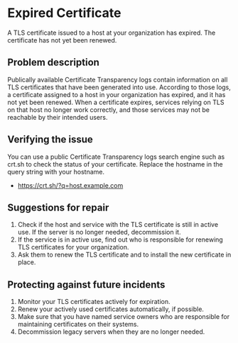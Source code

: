 # Expired Certificate

A TLS certificate issued to a host at your organization has expired. The certificate has not yet been renewed.

## Problem description

Publically available Certificate Transparency logs contain information on all TLS certificates that have been generated 
into use. According to those logs, a certificate assigned to a host in your organization has expired, and it has not yet been 
renewed. When a certificate expires, services relying on TLS on that host no longer work correctly, and those services may 
not be reachable by their intended users.

## Verifying the issue

You can use a public Certificate Transparency logs search engine such as crt.sh to check the status of your certificate. 
Replace the hostname in the query string with your hostname. 
* https://crt.sh/?q=host.example.com

## Suggestions for repair

1. Check if the host and service with the TLS certificate is still in active use. If the server is no longer needed, decommission it.
2. If the service is in active use, find out who is responsible for renewing TLS certificates for your organization. 
3. Ask them to renew the TLS certificate and to install the new certificate in place.

## Protecting against future incidents

1. Monitor your TLS certificates actively for expiration. 
2. Renew your actively used certificates automatically, if possible. 
3. Make sure that you have named service owners who are responsible for maintaining certificates on their systems. 
4. Decommission legacy servers when they are no longer needed.
